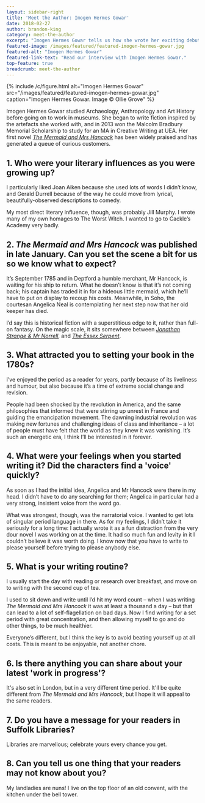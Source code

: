 ```yaml
---
layout: sidebar-right
title: 'Meet the Author: Imogen Hermes Gowar'
date: 2018-02-27
author: brandon-king
category: meet-the-author
excerpt: "Imogen Hermes Gowar tells us how she wrote her exciting debut novel <cite>The Mermaid and Mrs Hancock</cite>."
featured-image: /images/featured/featured-imogen-hermes-gowar.jpg
featured-alt: "Imogen Hermes Gowar"
featured-link-text: "Read our interview with Imogen Hermes Gowar."
top-feature: true
breadcrumb: meet-the-author
---
```


{% include /c/figure.html alt="Imogen Hermes Gowar" src="/images/featured/featured-imogen-hermes-gowar.jpg" caption="Imogen Hermes Gowar. Image &copy; Ollie Grove" %}

Imogen Hermes Gowar studied Archaeology, Anthropology and Art History before going on to work in museums. She began to write fiction inspired by the artefacts she worked with, and in 2013 won the Malcolm Bradbury Memorial Scholarship to study for an MA in Creative Writing at UEA. Her first novel [<cite>The Mermaid and Mrs Hancock</cite>](https://suffolk.spydus.co.uk/cgi-bin/spydus.exe/ENQ/OPAC/BIBENQ?BRN=2309088) has been widely praised and has generated a queue of curious customers.

## 1. Who were your literary influences as you were growing up?

I particularly liked Joan Aiken because she used lots of words I didn’t know, and Gerald Durrell because of the way he could move from lyrical, beautifully-observed descriptions to comedy.

My most direct literary influence, though, was probably Jill Murphy. I wrote many of my own homages to The Worst Witch. I wanted to go to Cackle’s Academy very badly.

## 2. <cite>The Mermaid and Mrs Hancock</cite> was published in late January. Can you set the scene a bit for us so we know what to expect?

It’s September 1785 and in Deptford a humble merchant, Mr Hancock, is waiting for his ship to return. What he doesn’t know is that it’s not coming back; his captain has traded it in for a hideous little mermaid, which he’ll have to put on display to recoup his costs. Meanwhile, in Soho, the courtesan Angelica Neal is contemplating her next step now that her old keeper has died.

I’d say this is historical fiction with a superstitious edge to it, rather than full-on fantasy. On the magic scale, it sits somewhere between [<cite>Jonathan Strange & Mr Norrell</cite>](https://suffolk.spydus.co.uk/cgi-bin/spydus.exe/ENQ/OPAC/BIBENQ?BRN=40546), and [<cite>The Essex Serpent</cite>](https://suffolk.spydus.co.uk/cgi-bin/spydus.exe/ENQ/OPAC/BIBENQ?BRN=2079962).

## 3. What attracted you to setting your book in the 1780s?

I’ve enjoyed the period as a reader for years, partly because of its liveliness and humour, but also because it’s a time of extreme social change and revision.

People had been shocked by the revolution in America, and the same philosophies that informed that were stirring up unrest in France and guiding the emancipation movement. The dawning industrial revolution was making new fortunes and challenging ideas of class and inheritance – a lot of people must have felt that the world as they knew it was vanishing. It’s such an energetic era, I think I’ll be interested in it forever.

## 4. What were your feelings when you started writing it? Did the characters find a 'voice' quickly?

As soon as I had the initial idea, Angelica and Mr Hancock were there in my head. I didn’t have to do any searching for them; Angelica in particular had a very strong, insistent voice from the word go.

What was strongest, though, was the narratorial voice. I wanted to get lots of singular period language in there. As for my feelings, I didn’t take it seriously for a long time: I actually wrote it as a fun distraction from the very dour novel I was working on at the time. It had so much fun and levity in it I couldn’t believe it was worth doing. I know now that you have to write to please yourself before trying to please anybody else.

## 5. What is your writing routine?

I usually start the day with reading or research over breakfast, and move on to writing with the second cup of tea.

I used to sit down and write until I’d hit my word count – when I was writing <cite>The Mermaid and Mrs Hancock</cite> it was at least a thousand a day – but that can lead to a lot of self-flagellation on bad days. Now I find writing for a set period with great concentration, and then allowing myself to go and do other things, to be much healthier.

Everyone’s different, but I think the key is to avoid beating yourself up at all costs. This is meant to be enjoyable, not another chore.

## 6. Is there anything you can share about your latest 'work in progress'?

It's also set in London, but in a very different time period. It'll be quite different from <cite>The Mermaid and Mrs Hancock</cite>, but I hope it will appeal to the same readers.

## 7. Do you have a message for your readers in Suffolk Libraries?

Libraries are marvellous; celebrate yours every chance you get.

## 8. Can you tell us one thing that your readers may not know about you?

My landladies are nuns! I live on the top floor of an old convent, with the kitchen under the bell tower.
